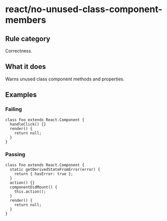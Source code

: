 # react/no-unused-class-component-members

## Rule category

Correctness.

## What it does

Warns unused class component methods and properties.

## Examples

### Failing

```tsx
class Foo extends React.Component {
  handleClick() {}
  render() {
    return null;
  }
}
```

### Passing

```tsx
class Foo extends React.Component {
  static getDerivedStateFromError(error) {
    return { hasError: true };
  }
  action() {}
  componentDidMount() {
    this.action();
  }
  render() {
    return null;
  }
}
```
